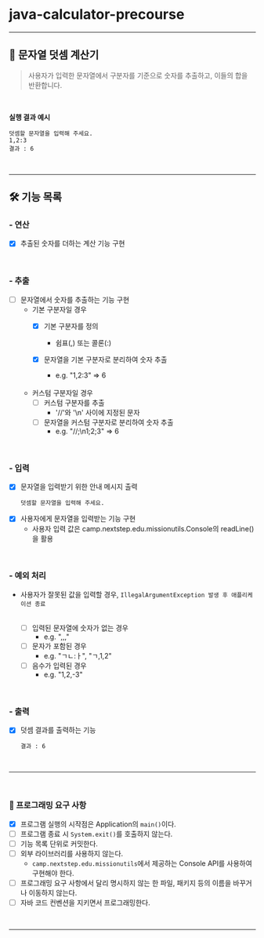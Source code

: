 # java-calculator-precourse

-----


## 🧮 문자열 덧셈 계산기
> 사용자가 입력한 문자열에서 구분자를 기준으로 숫자를 추출하고, 이들의 합을 반환합니다.

<br/>



**실행 결과 예시**
```
덧셈할 문자열을 입력해 주세요.
1,2:3
결과 : 6
```
<br/>

-----

## 🛠️ 기능 목록

### - 연산
  - [X] 추출된 숫자를 더하는 계산 기능 구현

<br/>

### - 추출
  - [ ] 문자열에서 숫자를 추출하는 기능 구현
    - 기본 구분자일 경우
      - [X] 기본 구분자를 정의 
        - 쉼표(,) 또는 콜론(:)
      - [X] 문자열을 기본 구분자로 분리하여 숫자 추출
        - e.g. "1,2:3" => 6
        
        <br/>
    - 커스텀 구분자일 경우
      - [ ] 커스텀 구분자를 추출
        - '//'와 '\n' 사이에 지정된 문자
      - [ ] 문자열을 커스텀 구분자로 분리하여 숫자 추출
        - e.g. "//;\n1;2;3" => 6

<br/>

### - 입력
  - [X] 문자열을 입력받기 위한 안내 메시지 출력 <br/>
    ```
    덧셈할 문자열을 입력해 주세요.
    ```
  - [X] 사용자에게 문자열을 입력받는 기능 구현
    - 사용자 입력 값은 camp.nextstep.edu.missionutils.Console의 readLine()을 활용

<br/>

### - 예외 처리
  - 사용자가 잘못된 값을 입력할 경우, `IllegalArgumentException 발생 후 애플리케이션 종료`
  
    <br/>

    - [ ] 입력된 문자열에 숫자가 없는 경우
      - e.g. ",,,"
    - [ ] 문자가 포함된 경우
      - e.g. "ㄱㄴ:ㅏ", "ㄱ,1,2"
    - [ ] 음수가 입력된 경우
      - e.g. "1,2,-3"

<br/>

### - 출력
  - [X] 덧셈 결과를 출력하는 기능
    ```
    결과 : 6
    ```

<br/>

-----

<br/>

<!--
### **💭 커스텀 구분자에 대한 예외 처리**
> 커스텀 구분자는 '//'와 '\n' 사이에 지정된 문자로 특수문자, 기호, 숫자, 영문자, 조합된 문자열 등이 올 수 있다.

- [ ] 커스텀 구분자가 여러 개인 경우
  - e.g. "//!;\n", "//abc;1\n"
- [ ] 커스텀 구분자가 정의되지 않은 경우
  - e.g. "//\n"
- [ ] 기본 구분자와 커스텀 구분자를 혼합하여 사용할 경우
  - e.g. "//;\n1;2:3"

<br/>

---
-->

### 📜 프로그래밍 요구 사항
  - [X] 프로그램 실행의 시작점은 Application의 `main()`이다.
  - [ ] 프로그램 종료 시 `System.exit()`를 호출하지 않는다.
  - [ ] 기능 목록 단위로 커밋한다.
  - [ ] 외부 라이브러리를 사용하지 않는다.
    - `camp.nextstep.edu.missionutils`에서 제공하는 Console API를 사용하여 구현해야 한다.
  - [ ] 프로그래밍 요구 사항에서 달리 명시하지 않는 한 파일, 패키지 등의 이름을 바꾸거나 이동하지 않는다.
  - [ ] 자바 코드 컨벤션을 지키면서 프로그래밍한다.

<br/>

-----
